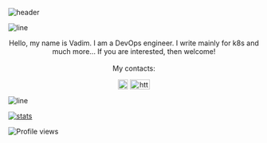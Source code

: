 
![header](https://capsule-render.vercel.app/api?type=waving&color=gradient&height=256&section=header&text=Hello%20World!&fontSize=75&animation=fadeIn&fontAlignY=38&desc=Welcome%20to%20my%20GitHub%20profile!%20Put%20stars,%20fork%20and%20contribute!&descAlignY=51&descAlign=62)

![line](https://capsule-render.vercel.app/api?type=rect&color=gradient&height=2)

<p align="center">
Hello, my name is Vadim. I am a DevOps engineer. I write mainly for k8s and much more... If you are interested, then welcome!
<br><br>
My contacts:
</p>
<p align="center">
<a href="https://t.me/izobretatel9" target="blank"><img align="center" src="https://img.shields.io/badge/Telegram-blue?style=flat-square&logo=Telegram" alt="https://t.me/izobretatel9" height="20" /></a>
<a href="https://www.linkedin.com/in/vadim-maltsev-1a93aa243/" target="blank"><img align="center" src="https://raw.githubusercontent.com/rahuldkjain/github-profile-readme-generator/master/src/images/icons/Social/linked-in-alt.svg" alt="https://www.linkedin.com/in/vadim-maltsev-1a93aa243/" height="20" width="40" /></a>
</p>

![line](https://capsule-render.vercel.app/api?type=rect&color=gradient&height=2)

[![stats](https://github-readme-stats.vercel.app/api?username=izobretatel9&show_icons=true&theme=synthwave&title_color=Что&count_private=true)](https://github.com/izobretatel9)

![Profile views](https://gpvc.arturio.dev/izobretatel9)
